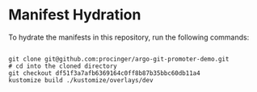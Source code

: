 
# Manifest Hydration

To hydrate the manifests in this repository, run the following commands:

```shell

git clone git@github.com:procinger/argo-git-promoter-demo.git
# cd into the cloned directory
git checkout df51f3a7afb6369164c0ff8b87b35bbc60db11a4
kustomize build ./kustomize/overlays/dev
```